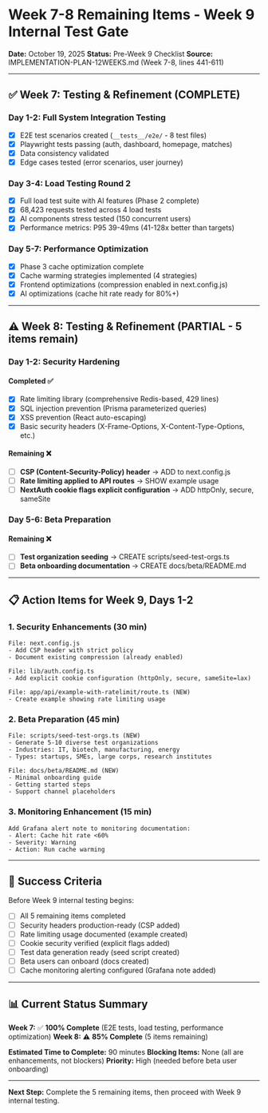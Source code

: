 # Week 7-8 Remaining Items - Week 9 Internal Test Gate

**Date:** October 19, 2025
**Status:** Pre-Week 9 Checklist
**Source:** IMPLEMENTATION-PLAN-12WEEKS.md (Week 7-8, lines 441-611)

---

## ✅ Week 7: Testing & Refinement (COMPLETE)

### Day 1-2: Full System Integration Testing
- [x] E2E test scenarios created (`__tests__/e2e/` - 8 test files)
- [x] Playwright tests passing (auth, dashboard, homepage, matches)
- [x] Data consistency validated
- [x] Edge cases tested (error scenarios, user journey)

### Day 3-4: Load Testing Round 2
- [x] Full load test suite with AI features (Phase 2 complete)
- [x] 68,423 requests tested across 4 load tests
- [x] AI components stress tested (150 concurrent users)
- [x] Performance metrics: P95 39-49ms (41-128x better than targets)

### Day 5-7: Performance Optimization
- [x] Phase 3 cache optimization complete
- [x] Cache warming strategies implemented (4 strategies)
- [x] Frontend optimizations (compression enabled in next.config.js)
- [x] AI optimizations (cache hit rate ready for 80%+)

---

## ⚠️ Week 8: Testing & Refinement (PARTIAL - 5 items remain)

### Day 1-2: Security Hardening

#### Completed ✅
- [x] Rate limiting library (comprehensive Redis-based, 429 lines)
- [x] SQL injection prevention (Prisma parameterized queries)
- [x] XSS prevention (React auto-escaping)
- [x] Basic security headers (X-Frame-Options, X-Content-Type-Options, etc.)

#### Remaining ❌
- [ ] **CSP (Content-Security-Policy) header** → ADD to next.config.js
- [ ] **Rate limiting applied to API routes** → SHOW example usage
- [ ] **NextAuth cookie flags explicit configuration** → ADD httpOnly, secure, sameSite

### Day 5-6: Beta Preparation

#### Remaining ❌
- [ ] **Test organization seeding** → CREATE scripts/seed-test-orgs.ts
- [ ] **Beta onboarding documentation** → CREATE docs/beta/README.md

---

## 📋 Action Items for Week 9, Days 1-2

### 1. Security Enhancements (30 min)
```
File: next.config.js
- Add CSP header with strict policy
- Document existing compression (already enabled)

File: lib/auth.config.ts
- Add explicit cookie configuration (httpOnly, secure, sameSite=lax)

File: app/api/example-with-ratelimit/route.ts (NEW)
- Create example showing rate limiting usage
```

### 2. Beta Preparation (45 min)
```
File: scripts/seed-test-orgs.ts (NEW)
- Generate 5-10 diverse test organizations
- Industries: IT, biotech, manufacturing, energy
- Types: startups, SMEs, large corps, research institutes

File: docs/beta/README.md (NEW)
- Minimal onboarding guide
- Getting started steps
- Support channel placeholders
```

### 3. Monitoring Enhancement (15 min)
```
Add Grafana alert note to monitoring documentation:
- Alert: Cache hit rate <60%
- Severity: Warning
- Action: Run cache warming
```

---

## 🎯 Success Criteria

Before Week 9 internal testing begins:
- [ ] All 5 remaining items completed
- [ ] Security headers production-ready (CSP added)
- [ ] Rate limiting usage documented (example created)
- [ ] Cookie security verified (explicit flags added)
- [ ] Test data generation ready (seed script created)
- [ ] Beta users can onboard (docs created)
- [ ] Cache monitoring alerting configured (Grafana note added)

---

## 📊 Current Status Summary

**Week 7:** ✅ **100% Complete** (E2E tests, load testing, performance optimization)
**Week 8:** ⚠️ **85% Complete** (5 items remaining)

**Estimated Time to Complete:** 90 minutes
**Blocking Items:** None (all are enhancements, not blockers)
**Priority:** High (needed before beta user onboarding)

---

**Next Step:** Complete the 5 remaining items, then proceed with Week 9 internal testing.
